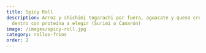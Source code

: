 ```yaml
---
title: Spicy Roll
description: Arroz y shichimi togarachi por fuera, aguacate y queso crema por
  dentro con proteína a elegir (Surimi o Camarón)
image: /images/spicy-roll.jpg
category: rollos-frios
order: 2
---
```

